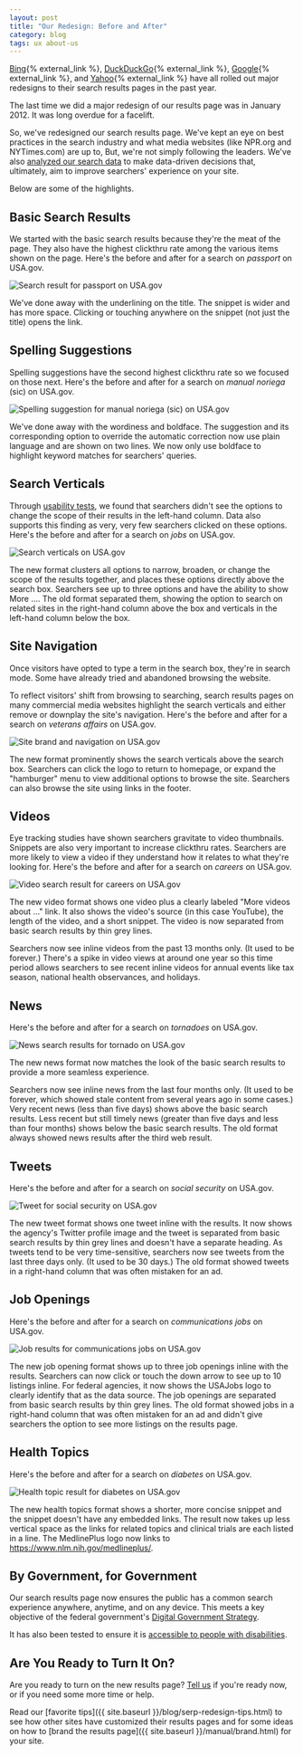 ```yaml
---
layout: post
title: "Our Redesign: Before and After"
category: blog
tags: ux about-us
---
```


[Bing](http://techcrunch.com/2013/09/17/bing-reveals-its-redesign-and-latest-improvements/){% external_link %}, [DuckDuckGo](http://techcrunch.com/2014/05/20/privacy-focused-search-engine-duckduckgo-gets-a-new-look-smarter-search-with-instant-answers/){% external_link %}, [Google](http://www.fastcodesign.com/3027704/how-googles-redesigned-search-results-augur-a-more-beautiful-web){% external_link %}, and [Yahoo](http://mashable.com/2013/06/05/yahoo-redesigns-its-search-page/){% external_link %} have all rolled out major redesigns to their search results pages in the past year.

The last time we did a major redesign of our results page was in January 2012. It was long overdue for a facelift.

So, we've redesigned our search results page. We've kept an eye on best practices in the search industry and what media websites (like NPR.org and NYTimes.com) are up to, But, we're not simply following the leaders. We've also [analyzed our search data](https://digitalgov.gov/2014/05/07/analyzing-search-data-in-real-time-to-drive-decisions/) to make data-driven decisions that, ultimately, aim to improve searchers' experience on your site.

Below are some of the highlights.

## Basic Search Results

We started with the basic search results because they're the meat of the page. They also have the highest clickthru rate among the various items shown on the page. Here's the before and after for a search on *passport* on USA.gov.

![Search result for passport on USA.gov](https://d3qcdigd1fhos0.cloudfront.net/blog/img/redesign-search-result.png "Search result for passport on USA.gov")

We've done away with the underlining on the title. The snippet is wider and has more space. Clicking or touching anywhere on the snippet (not just the title) opens the link.

## Spelling Suggestions

Spelling suggestions have the second highest clickthru rate so we focused on those next. Here's the before and after for a search on *manual noriega* (sic) on USA.gov.

![Spelling suggestion for manual noriega (sic) on USA.gov](https://d3qcdigd1fhos0.cloudfront.net/blog/img/redesign-spelling.png "Spelling suggestion for manual noriega (sic) on USA.gov")

We've done away with the wordiness and boldface. The suggestion and its corresponding option to override the automatic correction now use plain language and are shown on two lines. We now only use boldface to highlight keyword matches for searchers' queries.

## Search Verticals

Through [usability tests](https://digitalgov.gov/resources/digitalgov-user-experience-program/digitalgov-user-experience-program-test-support/), we found that searchers didn't see the options to change the scope of their results in the left-hand column. Data also supports this finding as very, very few searchers clicked on these options. Here's the before and after for a search on *jobs* on USA.gov.

![Search verticals on USA.gov](https://d3qcdigd1fhos0.cloudfront.net/blog/img/redesign-verticals.png "Search verticals on USA.gov")

The new format clusters all options to narrow, broaden, or change the scope of the results together, and places these options directly above the search box. Searchers see up to three options and have the ability to show More &hellip;. The old format separated them, showing the option to search on related sites in the right-hand column above the box and verticals in the left-hand column below the box.

## Site Navigation

Once visitors have opted to type a term in the search box, they're in search mode. Some have already tried and abandoned browsing the website. 

To reflect visitors' shift from browsing to searching, search results pages on many commercial media websites highlight the search verticals and either remove or downplay the site's navigation. Here's the before and after for a search on *veterans affairs* on USA.gov.

![Site brand and navigation on USA.gov](https://d3qcdigd1fhos0.cloudfront.net/blog/img/redesign-navigation.png "Site brand and navigation on USA.gov")

The new format prominently shows the search verticals above the search box. Searchers can click the logo to return to homepage, or expand the "hamburger" menu to view additional options to browse the site. Searchers can also browse the site using links in the footer.

## Videos

Eye tracking studies have shown searchers gravitate to video thumbnails. Snippets are also very important to increase clickthru rates. Searchers are more likely to view a video if they understand how it relates to what they're looking for. Here's the before and after for a search on *careers* on USA.gov.

![Video search result for careers on USA.gov](https://d3qcdigd1fhos0.cloudfront.net/blog/img/redesign-video.png "Video search result for careers on USA.gov")

The new video format shows one video plus a clearly labeled "More videos about ..." link. It also shows the video's source (in this case YouTube), the length of the video, and a short snippet. The video is now separated from basic search results by thin grey lines. 

Searchers now see inline videos from the past 13 months only. (It used to be forever.) There's a spike in video views at around one year so this time period allows searchers to see recent inline videos for annual events like tax season, national health observances, and holidays.

## News

Here's the before and after for a search on *tornadoes* on USA.gov.

![News search results for tornado on USA.gov](https://d3qcdigd1fhos0.cloudfront.net/blog/img/redesign-news.png "News search results for tornado on USA.gov")

The new news format now matches the look of the basic search results to provide a more seamless experience.

Searchers now see inline news from the last four months only. (It used to be forever, which showed stale content from several years ago in some cases.) Very recent news (less than five days) shows above the basic search results. Less recent but still timely news (greater than five days and less than four months) shows below the basic search results. The old format always showed news results after the third web result.

## Tweets

Here's the before and after for a search on *social security* on USA.gov.

![Tweet for social security on USA.gov](https://d3qcdigd1fhos0.cloudfront.net/blog/img/redesign-tweet.png "Tweet for social security on USA.gov")

The new tweet format shows one tweet inline with the results. It now shows the agency's Twitter profile image and the tweet is separated from basic search results by thin grey lines and doesn't have a separate heading. As tweets tend to be very time-sensitive, searchers now see tweets from the last three days only. (It used to be 30 days.) The old format showed tweets in a right-hand column that was often mistaken for an ad.

## Job Openings

Here's the before and after for a search on *communications jobs* on USA.gov.

![Job results for communications jobs on USA.gov](https://d3qcdigd1fhos0.cloudfront.net/blog/img/redesign-jobs.png "Job results for communications jobs on USA.gov")

The new job opening format shows up to three job openings inline with the results. Searchers can now click or touch the down arrow to see up to 10 listings inline. For federal agencies, it now shows the USAJobs logo to clearly identify that as the data source. The job openings are separated from basic search results by thin grey lines. The old format showed jobs in a right-hand column that was often mistaken for an ad and didn't give searchers the option to see more listings on the results page.

## Health Topics

Here's the before and after for a search on *diabetes* on USA.gov.

![Health topic result for diabetes on USA.gov](https://d3qcdigd1fhos0.cloudfront.net/blog/img/redesign-health-govbox.png "Health topic result for diabetes on USA.gov")

The new health topics format shows a shorter, more concise snippet and the snippet doesn't have any embedded links. The result now takes up less vertical space as the links for related topics and clinical trials are each listed in a line. The MedlinePlus logo now links to <https://www.nlm.nih.gov/medlineplus/>.

## By Government, for Government

Our search results page now ensures the public has a common search experience anywhere, anytime, and on any device. This meets a key objective of the federal government's [Digital Government Strategy](https://www.whitehouse.gov/sites/default/files/omb/egov/digital-government/digital-government.html).

It has also been tested to ensure it is [accessible to people with disabilities](https://www.section508.gov/).

## Are You Ready to Turn It On?

Are you ready to turn on the new results page? [Tell us](mailto:search@support.digitalgov.gov) if you're ready now, or if you need some more time or help. 

Read our [favorite tips]({{ site.baseurl }}/blog/serp-redesign-tips.html) to see how other sites have customized their results pages and for some ideas on how to [brand the results page]({{ site.baseurl }}/manual/brand.html) for your site.
